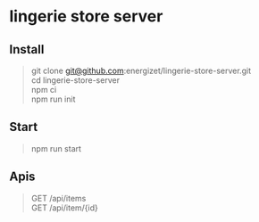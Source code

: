 # lingerie store server

## Install

> git clone git@github.com:energizet/lingerie-store-server.git\
> cd lingerie-store-server\
> npm ci\
> npm run init

## Start

> npm run start

## Apis

> GET /api/items\
> GET /api/item/{id}